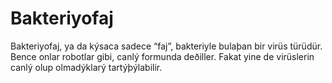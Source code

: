 # Bakteriyofaj

Bakteriyofaj, ya da kýsaca sadece “faj”, bakteriyle bulaþan bir virüs türüdür.
Bence onlar robotlar gibi, canlý formunda deðiller. Fakat yine de virüslerin
canlý olup olmadýklarý tartýþýlabilir.
